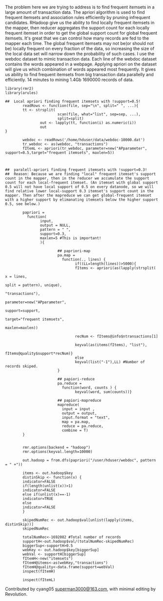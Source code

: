 The problem here we are trying to address is to find frequent itemsets in a large amount of transaction data.
The apriori algorithm is used to find frequent itemsets and association rules efficiently by pruning infrequent candidates. RHadoop give us the ability to find locally frequent itemsets in the mapper, then reducer aggregates the support count for each locally frequent itemset in order to get the global support count for global frequent itemsets.
It's great that we can control how many records are fed to the mapper each time. The global frequent itemsets may not be(or should not be) locally frequent on every fraction of the data, so increasing the size of the local data set will narrow down the probability of such cases. I use the webdoc dataset to mimic transaction data. Each line of the webdoc dataset contains the words appeared in a webpage. Applying apriori on the dataset will give us which combination of words appeared most frequently. It gives us ability to find frequent itemsets from big transaction data parallelly and efficiently. 14 minutes to mining 1.4Gb 1690000 records of data.


```
library(rmr2)
library(arules)

##  Local apriori finding frequent itemsets with !support=0.5!
        readRows <- function(file, sep="\n", split=" ", ...){
        tt <- strsplit(
                        scan(file, what="list", sep=sep, ...),
                        split=split)
                out <- lapply(tt, function(i) as.numeric(i))
                out
}

        webdoc <- readRows('/home/hduser/data/webdoc-10000.dat')
        tr_webdoc <- as(webdoc, "transactions")
        fItemL <- apriori(tr_webdoc, parameter=new("APparameter", support=0.5,target="frequent itemsets", maxlen=5))



##  paralell-apriori finding frequent itemsets with !support=0.3!
##  Reason: Because we are finding "local" frequent itemset's support count in the mapper, then in the reducer we accumulate the support count for each local-frequent itemset. (An itemset with global support 0.5 will not have local support of 0.5 on every datanode, so we will find relative lower local-support 0.3 itemset's support count in the mapper. Then after the mapreduce we can get global-frequent itemset with a higher support by elimanating itemsets below the higher support 0.5, see below.)

        papriori =
          function(
                input,
                output = NULL,
                pattern = " ",
                support=0.3,
                maxlen=5 #This is important!
                ){

                        ## papriori-map
                        pa.map =
                          function(., lines) {
                                if((LL=length(lines))>5000){
                                fItems <- apriori(as(lapply(strsplit(
                                                                               x = lines,
                                                                               split = pattern), unique),
                                                                        "transactions"),
                                                                parameter=new("APparameter",
                                                                               support=support,
                                                                               target="frequent itemsets",
                                                                               maxlen=maxlen))

                                recNum <- fItems@info$ntransactions[1]

                                keyval(as(items(fItems), "list"),
                                        fItems@quality$support*recNum)}
                                else
                                keyval(list("-1"),LL) #Number of records skiped.
                        }

                        ## papiori-reduce
                        pa.reduce =
                          function(word, counts ) {
                                keyval(word, sum(counts))}

                        ## papiori-mapreduce
                        mapreduce(
                          input = input ,
                          output = output,
                          input.format = "text",
                          map = pa.map,
                          reduce = pa.reduce,
                          combine = T)
        }


        rmr.options(backend = "hadoop")
        rmr.options(keyval.length=10000)

        out.hadoop = from.dfs(papriori("/user/hduser/webdoc", pattern = " +"))

        items <- out.hadoop$key
        distinSkip <- function(x) {
        indicator=FALSE
        if(length(unlist(x))>1)
        indicator=FALSE
        else if(unlist(x)==-1)
        indicator=TRUE
        else
        indicator=FALSE
        }

        skipedNumRec <- out.hadoop$val[unlist(lapply(items, distinSkip))]
        skipedNumRec

        totalNumRec<-1692082 #Total number of records
        supportH<-out.hadoop$val/(totalNumRec-skipedNumRec)
        biggerSup<-supportH>0.5
        webKey <- out.hadoop$key[biggerSup]
        webVal <- supportH[biggerSup]
        fItemH<-new("itemsets")
        fItemH@items<-as(webKey,"transactions")
        fItemH@quality<-data.frame(support=webVal)
        inspect(fItemH)

        inspect(fItemL)

```

Contributed by  cyang05 <superman3000@163.com>, with minimal editing by Revolution.